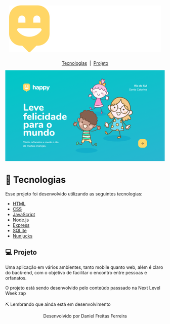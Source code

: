 <h1 align="center">
  <img src="public/images/logo.svg">
</h1>

<p align="center">
  <a href="#tecnologias">Tecnologias</a>&nbsp;&nbsp;|&nbsp;
  <a href="#tecnologias">Projeto</a>
</p>

<p>
  <img src="public/images/home.png">
</p>

# 🚀 Tecnologias

Esse projeto foi desenvolvido utilizando as seguintes tecnologias:

- [HTML]()
- [CSS]()
- [JavaScript]()
- [Node.js](https://nodejs.org/en/)
- [Express](https://expressjs.com/pt-br/)
- [SQLite](https://www.sqlite.org/index.html)
- [Nunjucks](https://www.npmjs.com/package/nunjucks)

## 💻 Projeto

Uma aplicação em vários ambientes, tanto mobile quanto web, além é claro do back-end, com o objetivo de facilitar o encontro entre pessoas e orfanatos.

O projeto está sendo desenvolvido pelo conteúdo passsado na Next Level Week
zap 
<br><br>
⛏ Lembrando que ainda está em desenvolvimento


<p align="center">Desenvolvido por Daniel Freitas Ferreira</p>